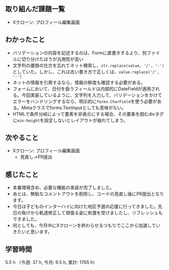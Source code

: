 ## 取り組んだ課題一覧
- Xクローン: プロフィール編集画面

## わかったこと
- バリデーションの内容を記述するのは、Formに直書きするより、別ファイルに切り分けたほうが汎用性が高い
- 文字列の置換の仕方を忘れてネット検索し、`str.replace(value, '/', '-')`としていた。しかし、これは古い書き方で正しくは、`value.replace('/', '-')`
- ネットの情報を引用するなら、情報の鮮度も確認する必要がある。
- フォームにおいて、日付を扱うフィールドは内部的にDateFieldが適用される。今回実装しているように、文字列を入力して、バリデーションをかけてエラーをハンドリングするなら、明示的に`forms.CharField`を使う必要がある。Metaクラスでforms.TextInputとしても意味がない。
- HTMLで条件分岐によって要素を非表示にする場合、その要素を囲むdivタグに`min-height`を設定しないとレイアウトが崩れてしまう。    

## 次やること
- Xクローン: プロフィール編集画面
    - 見直し→PR提出

## 感じたこと
- 本番環境含め、必要な機能の実装が完了しました。
- あとは、無駄なコメントアウトを削除し、コードの見直し後にPR提出となります。
- 今日は子どものインターハイに向けた地区予選の応援に行ってきました。先日の負けから軌道修正して頑張る姿に刺激を受けましたし、リフレッシュもできました。
- 何としても、今月中にXクローンを終わらせるつもりでここから加速していきたいと思います。

## 学習時間
5.5 h （今週: 37 h, 今月: 9.5 h, 累計: 1765 h）